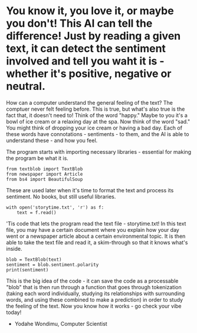 # You know it, you love it, or maybe you don't! This AI can tell the difference! Just by reading a given text, it can detect the sentiment involved and tell you waht it is - whether it's positive, negative or neutral.

How can a computer understand the general feeling of the text? The comptuer never felt feeling before. This is true, but what's also true is the fact that, it doesn't need to! Think of the word "happy." Maybe to you it's a bowl of ice cream or a relaxing day at the spa. Now think of the word "sad." You might think of dropping your ice cream or having a bad day. Each of these words have connotations - sentiments - to them, and the AI is able to understand these - and how you feel.

The program starts with importing necessary libraries - essential for making the program be what it is.
```
from textblob import TextBlob
from newspaper import Article
from bs4 import BeautifulSoup
```
These are used later when it's time to format the text and process its sentiment. No books, but still useful libraries.
```
with open('storytime.txt', 'r') as f:
    text = f.read()
```
'Tis code that lets the program read the text file - storytime.txt! In this text file, you may have a certain document where you explain how your day went or a newspaper article about a certain environmental topic. It is then able to take the text file and read it, a skim-through so that it knows what's inside.
```
blob = TextBlob(text)
sentiment = blob.sentiment.polarity
print(sentiment)
```
This is the big idea of the code - it can save the code as a processable "blob" that is then run through a function that goes through tokenization (taking each word individually, studying its relationships with surrounding words, and using these combined to make a prediction) in order to study the feeling of the text. Now you know how it works - go check your vibe today!
- Yodahe Wondimu, Computer Scientist
